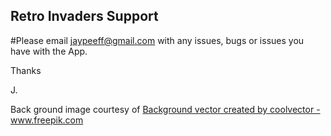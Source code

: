 ## Retro Invaders Support

#Please email jaypeeff@gmail.com with any issues, bugs or issues you have with the App.

Thanks

J.

Back ground image courtesy of
<a href="https://www.freepik.com/free-photos-vectors/background">Background vector created by coolvector - www.freepik.com</a>


